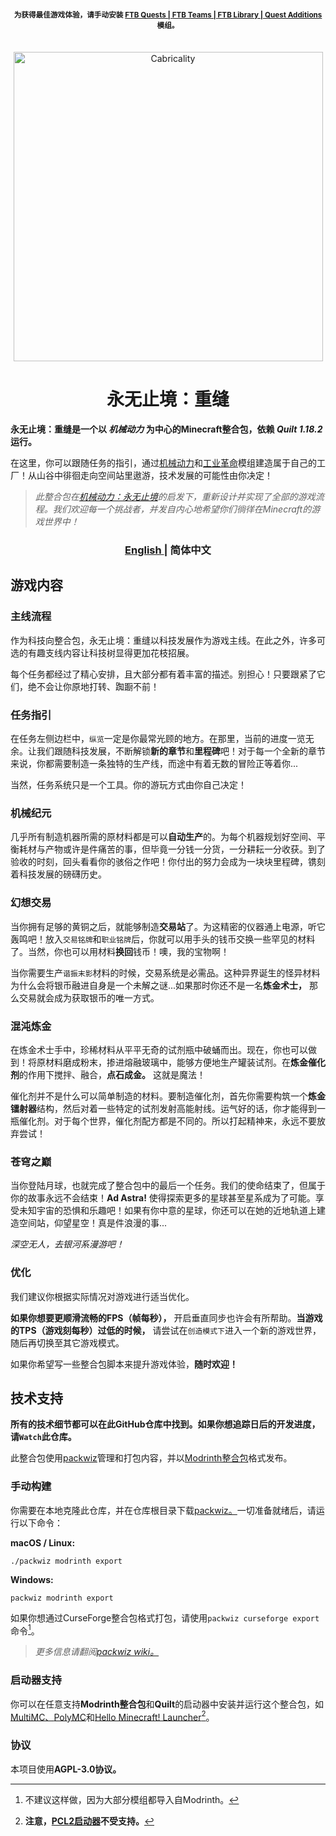 
<h4 align="center"> <sup> 为获得最佳游戏体验，请手动安装 <a href="https://www.curseforge.com/minecraft/mc-mods/ftb-quests-fabric"> FTB Quests | </a> <a href="https://www.curseforge.com/minecraft/mc-mods/ftb-teams-fabric"> FTB Teams | </a> <a href="https://www.curseforge.com/minecraft/mc-mods/ftb-library-fabric"> FTB Library | </a> <a href="https://www.curseforge.com/minecraft/mc-mods/quests-additions-fabric"> Quest Additions </a> 模组。 </sup> <br> </br> </h4>

<div align="center"> <img src="https://github.com/DM-Earth/Cabricality/blob/packwiz/1.18.2/quilt/dev/assets/cabricality_banner.png?raw=true" width = 495 alt="Cabricality"> </div>
<h1 align="center"> 永无止境：重缝 </h1>

**永无止境：重缝是一个以 *机械动力* 为中心的Minecraft整合包，依赖 *Quilt 1.18.2* 运行。**

在这里，你可以跟随任务的指引，通过[机械动力](https://github.com/Fabricators-of-Create/Create)和[工业革命](https://github.com/GabrielOlvH/Industrial-Revolution)模组建造属于自己的工厂！从山谷中徘徊走向空间站里遨游，技术发展的可能性由你决定！

> *此整合包在[机械动力：永无止境](https://github.com/simibubi/Above-and-Beyond)的启发下，重新设计并实现了全部的游戏流程。我们欢迎每一个挑战者，并发自内心地希望你们徜徉在Minecraft的游戏世界中！*

<h3 align="center"> <a href="https://github.com/DM-Earth/Cabricality"> English </a> | 简体中文 </h3>

## 游戏内容

### 主线流程

作为科技向整合包，永无止境：重缝以科技发展作为游戏主线。在此之外，许多可选的有趣支线内容让科技树显得更加花枝招展。

每个任务都经过了精心安排，且大部分都有着丰富的描述。别担心！只要跟紧了它们，绝不会让你原地打转、踟蹰不前！

### 任务指引

在任务左侧边栏中，`纵览`一定是你最常光顾的地方。在那里，当前的进度一览无余。让我们跟随科技发展，不断解锁**新的章节**和**里程碑**吧！对于每一个全新的章节来说，你都需要制造一条独特的生产线，而途中有着无数的冒险正等着你...

当然，任务系统只是一个工具。你的游玩方式由你自己决定！

### 机械纪元

几乎所有制造机器所需的原材料都是可以**自动生产**的。为每个机器规划好空间、平衡耗材与产物或许是件痛苦的事，但毕竟一分钱一分货，一分耕耘一分收获。到了验收的时刻，回头看看你的骇俗之作吧！你付出的努力会成为一块块里程碑，镌刻着科技发展的磅礴历史。

### 幻想交易

当你拥有足够的黄铜之后，就能够制造**交易站**了。为这精密的仪器通上电源，听它轰鸣吧！放入`交易铭牌`和`职业铭牌`后，你就可以用手头的钱币交换一些罕见的材料了。当然，你也可以用材料**换回**钱币！噢，我的宝物啊！

当你需要生产`谐振末影`材料的时候，交易系统是必需品。这种异界诞生的怪异材料为什么会将银币融进自身是一个未解之谜...如果那时你还不是一名**炼金术士，** 那么交易就会成为获取银币的唯一方式。

### 混沌炼金

在炼金术士手中，珍稀材料从平平无奇的试剂瓶中破蛹而出。现在，你也可以做到！将原材料磨成粉末，掺进熔融玻璃中，能够方便地生产罐装试剂。在**炼金催化剂**的作用下搅拌、融合，**点石成金。** 这就是魔法！

催化剂并不是什么可以简单制造的材料。要制造催化剂，首先你需要构筑一个**炼金镭射器**结构，然后对着一些特定的试剂发射高能射线。运气好的话，你才能得到一瓶催化剂。对于每个世界，催化剂配方都是不同的。所以打起精神来，永远不要放弃尝试！

### 苍穹之巅

当你登陆月球，也就完成了整合包中的最后一个任务。我们的使命结束了，但属于你的故事永远不会结束！**Ad Astra!** 使得探索更多的星球甚至星系成为了可能。享受未知宇宙的恐惧和乐趣吧！如果有你中意的星球，你还可以在她的近地轨道上建造空间站，仰望星空！真是件浪漫的事...

*深空无人，去银河系漫游吧！*

### 优化

我们建议你根据实际情况对游戏进行适当优化。

**如果你想要更顺滑流畅的FPS（帧每秒），** 开启垂直同步也许会有所帮助。**当游戏的TPS（游戏刻每秒）过低的时候，** 请尝试在`创造模式下`进入一个新的游戏世界，随后再切换至其它游戏模式。

如果你希望写一些整合包脚本来提升游戏体验，**随时欢迎！**

## 技术支持

**所有的技术细节都可以在此GitHub仓库中找到。如果你想追踪日后的开发进度，请`Watch`此仓库。**

此整合包使用[packwiz](https://github.com/packwiz/packwiz)管理和打包内容，并以[Modrinth整合包](https://docs.modrinth.com/docs/modpacks/format_definition)格式发布。

### 手动构建

你需要在本地克隆此仓库，并在仓库根目录下载[packwiz。](https://github.com/packwiz/packwiz)一切准备就绪后，请运行以下命令：

**macOS / Linux:**

```
./packwiz modrinth export
```

**Windows:**

```
packwiz modrinth export
```

如果你想通过CurseForge整合包格式打包，请使用`packwiz curseforge export`命令[^curseforge]。

[^curseforge]: 不建议这样做，因为大部分模组都导入自Modrinth。

> *更多信息请翻阅[packwiz wiki。](https://packwiz.infra.link)*

### 启动器支持

你可以在任意支持**Modrinth整合包**和**Quilt**的启动器中安装并运行这个整合包，如[MultiMC、](https://github.com/MultiMC/Launcher)[PolyMC](https://github.com/PolyMC/PolyMC)和[Hello Minecraft! Launcher](https://github.com/huanghongxun/HMCL)[^pcl2]。

[^pcl2]: **注意，[PCL2启动器](https://github.com/Hex-Dragon/PCL2)不受支持。**

### 协议

本项目使用**AGPL-3.0协议。**
